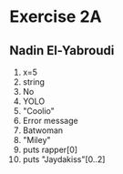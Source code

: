 # Exercise 2A
## Nadin El-Yabroudi
1. x=5
2. string
3. No
4. YOLO
5. "Coolio"
6. Error message
7. Batwoman
8. "Miley"
9. puts rapper[0]
10. puts "Jaydakiss"[0..2]